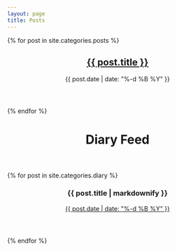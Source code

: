 ```yaml
--- 
layout: page
title: Posts
---
```

{% for post in site.categories.posts %}
<article class="post">
  <header>
   <a href="{{ post.url | prepend: site.baseurl }}">
     <h1 class="title">{{ post.title }}</h1>
   </a>
   <time datetime="{{ post.date | date: " %Y-%m-%d " }}">
     {{ post.date | date: "%-d %B %Y" }}
   </time>
  </header>
</article>
{% endfor %}
<div class="post diary-feed">
  <header>
    <h1 class="title">Diary Feed</h1>
  </header>
  {% for post in site.categories.diary %}
  <div class="feed">
    <header>
        <h3 class="title">{{ post.title | markdownify }}</h3>
      <a href="/blog/diary#{{ post.anchor }}">
      <time datetime="{{ post.date | date: " %Y-%m-%d " }}">
        {{ post.date | date: "%-d %B %Y" }}
      </time>
      </a>
    </header>
   </div>
  {% endfor %}
</div>

